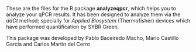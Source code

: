 These are the files for the R package **analyzeqpcr**, which helps you to analyze your qPCR results.
It has been designed to analyze them via the *ddCt* method; specially for *Applied Biosystem* (Thermofisher) devices which have performed quantification by SYBR Green. 

This package was developed by Pablo Baceiredo Macho, Mario Castillo García and Carlos Martín del Cerro
